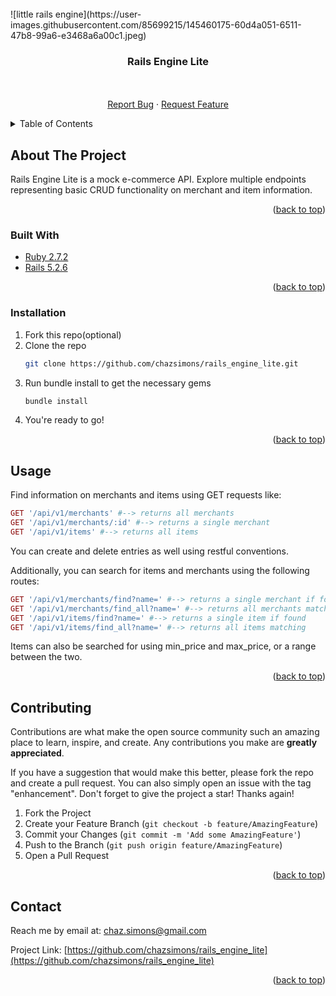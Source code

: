 <!-- PROJECT LOGO -->
<br />
![little rails engine](https://user-images.githubusercontent.com/85699215/145460175-60d4a051-6511-47b8-99a6-e3468a6a00c1.jpeg)


<h3 align="center">Rails Engine Lite</h3>

  <p align="center">
    <br />
    <br />
    <a href="https://github.com/chazsimons/rails_engine_lite/issues">Report Bug</a>
    ·
    <a href="https://github.com/chazsimons/rails_engine_lite/issues">Request Feature</a>
  </p>
</div>

<!-- TABLE OF CONTENTS -->
<details>
  <summary>Table of Contents</summary>
  <ol>
    <li>
      <a href="#about-the-project">About The Project</a>
      <ul>
        <li><a href="#built-with">Built With</a></li>
      </ul>
    </li>
    <li>
      <a href="#getting-started">Getting Started</a>
      <ul>
        <li><a href="#installation">Installation</a></li>
      </ul>
    </li>
    <li><a href="#usage">Usage</a></li>
    <li><a href="#contributing">Contributing</a></li>
    <li><a href="#contact">Contact</a></li>
  </ol>
</details>


<!-- ABOUT THE PROJECT -->
## About The Project

Rails Engine Lite is a mock e-commerce API. Explore multiple endpoints representing basic CRUD functionality on merchant and item information.

<p align="right">(<a href="#top">back to top</a>)</p>


### Built With

* [Ruby 2.7.2](https://ruby-lang.org/)
* [Rails 5.2.6](https://rubyonrails.org/)


<p align="right">(<a href="#top">back to top</a>)</p>


### Installation

1. Fork this repo(optional)
2. Clone the repo
   ```sh
   git clone https://github.com/chazsimons/rails_engine_lite.git
   ```
3. Run bundle install to get the necessary gems
   ```ruby
   bundle install
   ```
4. You're ready to go!
<p align="right">(<a href="#top">back to top</a>)</p>


<!-- USAGE EXAMPLES -->
## Usage

Find information on merchants and items using GET requests like:

```ruby
GET '/api/v1/merchants' #--> returns all merchants
GET '/api/v1/merchants/:id' #--> returns a single merchant
GET '/api/v1/items' #--> returns all items
```

You can create and delete entries as well using restful conventions.

Additionally, you can search for items and merchants using the following routes:

```ruby 
GET '/api/v1/merchants/find?name=' #--> returns a single merchant if found
GET '/api/v1/merchants/find_all?name=' #--> returns all merchants matching
GET '/api/v1/items/find?name=' #--> returns a single item if found
GET '/api/v1/items/find_all?name=' #--> returns all items matching
```

Items can also be searched for using min_price and max_price, or a range between the two.

<p align="right">(<a href="#top">back to top</a>)</p>


<!-- CONTRIBUTING -->
## Contributing

Contributions are what make the open source community such an amazing place to learn, inspire, and create. Any contributions you make are **greatly appreciated**.

If you have a suggestion that would make this better, please fork the repo and create a pull request. You can also simply open an issue with the tag "enhancement".
Don't forget to give the project a star! Thanks again!

1. Fork the Project
2. Create your Feature Branch (`git checkout -b feature/AmazingFeature`)
3. Commit your Changes (`git commit -m 'Add some AmazingFeature'`)
4. Push to the Branch (`git push origin feature/AmazingFeature`)
5. Open a Pull Request

<p align="right">(<a href="#top">back to top</a>)</p>


## Contact

Reach me by email at: chaz.simons@gmail.com

Project Link: [https://github.com/chazsimons/rails_engine_lite](https://github.com/chazsimons/rails_engine_lite)

<p align="right">(<a href="#top">back to top</a>)</p>


<!-- MARKDOWN LINKS & IMAGES -->
<!-- https://www.markdownguide.org/basic-syntax/#reference-style-links -->
[contributors-shield]: https://img.shields.io/github/contributors/chazsimons/rails_engine_lite.svg?style=for-the-badge
[contributors-url]: https://github.com/chazsimons/rails_engine_lite/graphs/contributors
[forks-shield]: https://img.shields.io/github/forks/chazsimons/rails_engine_lite.svg?style=for-the-badge
[forks-url]: https://github.com/chazsimons/rails_engine_lite/network/members
[stars-shield]: https://img.shields.io/github/stars/chazsimons/rails_engine_lite.svg?style=for-the-badge
[stars-url]: https://github.com/chazsimons/rails_engine_lite/stargazers
[linkedin-shield]: https://img.shields.io/badge/-LinkedIn-black.svg?style=for-the-badge&logo=linkedin&colorB=555
[linkedin-url]: https://linkedin.com/in/chaz-simons
